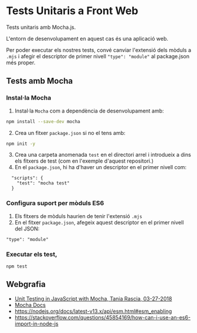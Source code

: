 # Tests Unitaris a Front Web

Tests unitaris amb Mocha.js.

L'entorn de desenvolupament en aquest cas és una aplicació web. 

Per poder executar els nostres tests, convé canviar l'extensió dels mòduls a `.mjs` i afegir el descriptor de primer nivell `"type": "module"` al package.json més proper.

## Tests amb Mocha

### Instal·la Mocha

1. Instal·la `Mocha` com a dependència de desenvolupament amb:
```bash
npm install --save-dev mocha
```

2. Crea un fitxer `package.json` si no el tens amb:
```bash
npm init -y
```
3. Crea una carpeta anomenada `test` en el directori arrel i introdueix a dins els fitxers de test (com en l'exemple d'aquest repositori.)
4. En el `package.json`, hi ha d'haver un descriptor en el primer nivell com:
```
  "scripts": {
    "test": "mocha test"
  }
```

### Configura suport per mòduls ES6

1. Els fitxers de mòduls haurien de tenir l'extensió `.mjs` 
2. En el fitxer `package.json`, afegeix aquest descriptor en el primer nivell del JSON:
```
"type": "module"
```

### Executar els test,
```
npm test
```

## Webgrafia
- [Unit Testing in JavaScript with Mocha, Tania Rascia, 03-27-2018](https://www.taniarascia.com/unit-testing-in-javascript)
- [Mocha Docs](https://mochajs.org/)
- https://nodejs.org/docs/latest-v13.x/api/esm.html#esm_enabling
- https://stackoverflow.com/questions/45854169/how-can-i-use-an-es6-import-in-node-js